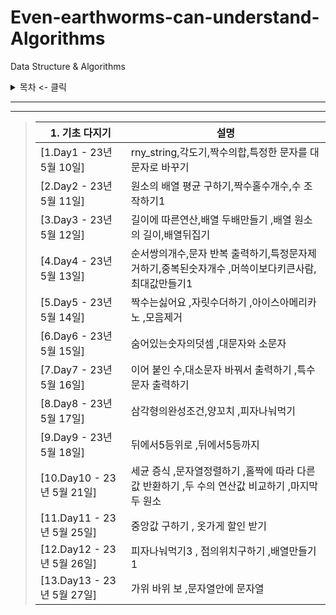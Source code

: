 # Even-earthworms-can-understand-Algorithms

Data Structure &amp; Algorithms

<details>
<summary>목차 <- 클릭</summary>

### - 1. 기초 다지기

</details>

***

***
> | 1. 기초 다지기               | 설명                                                        
> |-------------------------|-----------------------------------------------------------|
> | [1.Day1 - 23년 5월 10일]   | rny_string,각도기,짝수의합,특정한 문자를 대문자로 바꾸기                      |
> | [2.Day2 - 23년 5월 11일]   | 원소의 배열 평균 구하기,짝수홀수개수,수 조작하기1                              |
> | [3.Day3 - 23년 5월 12일]   | 길이에 따른연산,배열 두배만들기 ,배열 원소의 길이,배열뒤집기                        |
> | [4.Day4 - 23년 5월 13일]   | 순서쌍의개수,문자 반복 출력하기,특정문자제거하기,중복된숫자개수 ,머쓱이보다키큰사람,최대값만들기1     |
> | [5.Day5 - 23년 5월 14일]   | 짝수는싫어요 ,자릿수더하기 ,아이스아메리카노  ,모음제거                           |
> | [6.Day6 - 23년 5월 15일]   | 숨어있는숫자의덧셈 ,대문자와 소문자                                       |
> | [7.Day7 - 23년 5월 16일]   | 이어 붙인 수,대소문자 바꿔서 출력하기  ,특수문자 출력하기                         |
> | [8.Day8 - 23년 5월 17일]   | 삼각형의완성조건,양꼬치 ,피자나눠먹기                                      |
> | [9.Day9 - 23년 5월 18일]   | 뒤에서5등위로   ,뒤에서5등까지                                        |
> | [10.Day10 - 23년 5월 21일] | 세균 증식 ,문자열정렬하기 ,홀짝에 따라 다른 값 반환하기 ,두 수의 연산값 비교하기 ,마지막 두 원소 
> | [11.Day11 - 23년 5월 25일] | 중앙값 구하기 , 옷가게 할인 받기                                       | 
> | [12.Day12 - 23년 5월 26일] | 피자나눠먹기3 , 점의위치구하기   ,배열만들기1                                     | 
> | [13.Day13 - 23년 5월 27일] | 가위 바위 보  ,문자열안에 문자열                                   | 